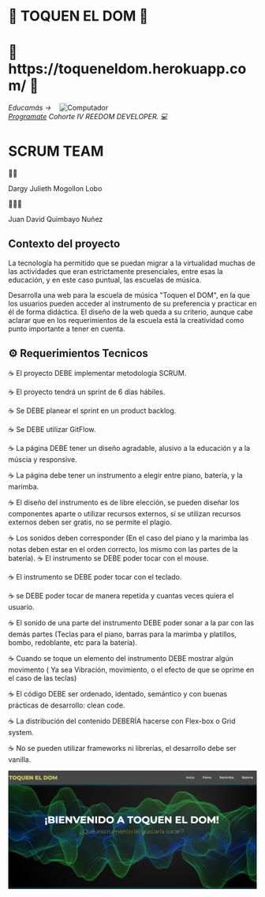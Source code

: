 <h1>🚀 TOQUEN EL DOM 🚀</h1>
<h1>🥇 https://toqueneldom.herokuapp.com/ 🥇</h1>

<img src="https://raw.githubusercontent.com/MicaelliMedeiros/micaellimedeiros/master/image/computer-illustration.png" min-width="400px" max-width="400px" width="400px" align="right" alt="Computador">

<p><em> Educamás -> <a href="https://educamas.com.co/">Programate</a> Cohorte IV REEDOM DEVELOPER. 💻 </br>
</em></p>



<h1>SCRUM TEAM</h1>
👩‍💻<p>Dargy Julieth Mogollon Lobo</p> 
🧑🏽‍💻<p>Juan David Quimbayo Nuñez</p>


<h2>Contexto del proyecto</h2>
<p>La tecnología ha permitido que se puedan migrar a la virtualidad muchas de las actividades que eran estrictamente presenciales, entre esas la educación, y en este caso puntual, las escuelas de música.

Desarrolla una web para la escuela de música "Toquen el DOM", en la que los usuarios pueden acceder al instrumento de su preferencia y practicar en él de forma didáctica. El diseño de la web queda a su criterio, aunque cabe aclarar que en los requerimientos de la escuela está la creatividad como punto importante a tener en cuenta.</p>

<h2>⚙️ Requerimientos Tecnicos </h2>

☕ El proyecto DEBE implementar metodología SCRUM.

☕ El proyecto tendrá un sprint de 6 días hábiles.

☕ Se DEBE planear el sprint en un product backlog.

☕ Se DEBE utilizar GitFlow.

☕ La página DEBE tener un diseño agradable, alusivo a la educación y a la múscia y responsive.

☕ La página debe tener un instrumento a elegir entre piano, batería, y la marimba.

☕ El diseño del instrumento es de libre elección, se pueden diseñar los componentes aparte o utilizar recursos externos, si se utilizan recursos externos deben ser gratis, no se permite el plagio.

☕ Los sonidos deben corresponder (En el caso del piano y la marimba las notas deben estar en el orden correcto, los mismo con las partes de la batería).
☕ El instrumento se DEBE poder tocar con el mouse.

☕ El instrumento se DEBE poder tocar con el teclado.

☕ se DEBE poder tocar de manera repetida y cuantas veces quiera el usuario.

☕ El sonido de una parte del instrumento DEBE poder sonar a la par con las demás partes (Teclas para el piano, barras para la marimba y platillos, bombo, redoblante, etc para la batería).

☕ Cuando se toque un elemento del instrumento DEBE mostrar algún movimento ( Ya sea Vibración, movimiento, o el efecto de que se oprime en el caso de las teclas)

☕ El código DEBE ser ordenado, identado, semántico y con buenas prácticas de desarrollo: clean code.

☕ La distribución del contenido DEBERÍA hacerse con Flex-box o Grid system.

☕ No se pueden utilizar frameworks ni librerías, el desarrollo debe ser vanilla.

<img src="https://github.com/JDQN/Toquen-el-DOM/blob/main/imagenes%20proyecto/1.inicio.png">
